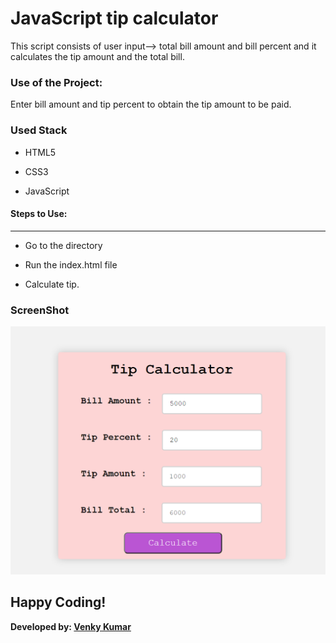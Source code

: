 # JavaScript tip calculator

<p>This script consists of user input--> total bill amount and bill percent and it calculates the tip amount and the total bill.</p>

### Use of the Project:

<p>Enter bill amount and tip percent to obtain the tip amount to be paid.</p>

<h3>Used Stack</h3>

- HTML5
  
- CSS3

- JavaScript

#### Steps to Use:

---
- Go to the directory

- Run the index.html file

- Calculate tip.

<h3> ScreenShot </h3>
<img src = "snap.PNG" />
<br>

## Happy Coding!

<strong>Developed by: <a href="https://github.com/BoddepallyVenkatesh06">Venky Kumar</a>